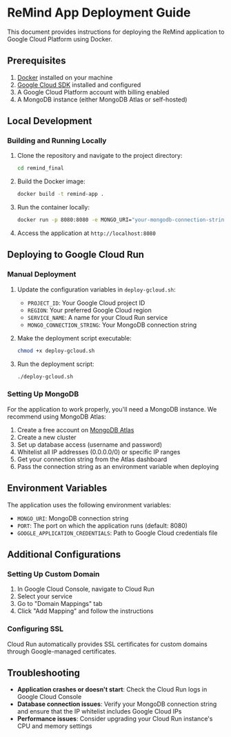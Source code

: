 # ReMind App Deployment Guide

This document provides instructions for deploying the ReMind application to Google Cloud Platform using Docker.

## Prerequisites

1. [Docker](https://docs.docker.com/get-docker/) installed on your machine
2. [Google Cloud SDK](https://cloud.google.com/sdk/docs/install) installed and configured
3. A Google Cloud Platform account with billing enabled
4. A MongoDB instance (either MongoDB Atlas or self-hosted)

## Local Development

### Building and Running Locally

1. Clone the repository and navigate to the project directory:
   ```bash
   cd remind_final
   ```

2. Build the Docker image:
   ```bash
   docker build -t remind-app .
   ```

3. Run the container locally:
   ```bash
   docker run -p 8080:8080 -e MONGO_URI="your-mongodb-connection-string" remind-app
   ```

4. Access the application at `http://localhost:8080`

## Deploying to Google Cloud Run

### Manual Deployment

1. Update the configuration variables in `deploy-gcloud.sh`:
   - `PROJECT_ID`: Your Google Cloud project ID
   - `REGION`: Your preferred Google Cloud region
   - `SERVICE_NAME`: A name for your Cloud Run service
   - `MONGO_CONNECTION_STRING`: Your MongoDB connection string

2. Make the deployment script executable:
   ```bash
   chmod +x deploy-gcloud.sh
   ```

3. Run the deployment script:
   ```bash
   ./deploy-gcloud.sh
   ```

### Setting Up MongoDB

For the application to work properly, you'll need a MongoDB instance. We recommend using MongoDB Atlas:

1. Create a free account on [MongoDB Atlas](https://www.mongodb.com/cloud/atlas)
2. Create a new cluster
3. Set up database access (username and password)
4. Whitelist all IP addresses (0.0.0.0/0) or specific IP ranges
5. Get your connection string from the Atlas dashboard
6. Pass the connection string as an environment variable when deploying

## Environment Variables

The application uses the following environment variables:

- `MONGO_URI`: MongoDB connection string
- `PORT`: The port on which the application runs (default: 8080)
- `GOOGLE_APPLICATION_CREDENTIALS`: Path to Google Cloud credentials file

## Additional Configurations

### Setting Up Custom Domain

1. In Google Cloud Console, navigate to Cloud Run
2. Select your service
3. Go to "Domain Mappings" tab
4. Click "Add Mapping" and follow the instructions

### Configuring SSL

Cloud Run automatically provides SSL certificates for custom domains through Google-managed certificates.

## Troubleshooting

- **Application crashes or doesn't start**: Check the Cloud Run logs in Google Cloud Console
- **Database connection issues**: Verify your MongoDB connection string and ensure that the IP whitelist includes Google Cloud IPs
- **Performance issues**: Consider upgrading your Cloud Run instance's CPU and memory settings 